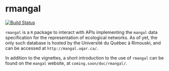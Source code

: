 # rmangal

[![Build Status](https://travis-ci.org/mangal-wg/rmangal.png?branch=master)](https://travis-ci.org/mangal-wg/rmangal)

`rmangal` is a `R` package to interact with APIs implementing the `mangal`
data specification for the representation of ecological networks. As of yet,
the only such database is hosted by the Université du Québec à Rimouski,
and can be accessed at `http://mangal.uqar.ca/`.

In addition to the vignettes, a short introduction to the use of `rmangal`
can be found on the `mangal` website, at `coming.soon/doc/rmangal/`.

